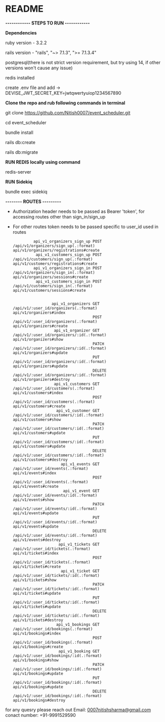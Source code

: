 # README

****------------ STEPS TO RUN ------------****

**Dependencies**

ruby version - 3.2.2

rails version - "rails", "~> 7.1.3", ">= 7.1.3.4"

postgresql(there is not strict version requirement, but try using 14, if other versions won't cause any issue)

redis installed

create .env file and add -> DEVISE_JWT_SECRET_KEY=jwtqwertyuiop1234567890


**Clone the repo and rub following commands in terminal** 

git clone https://github.com/Nitish0007/event_scheduler.git

cd event_scheduler


bundle install

rails db:create

rails db:migrate

**RUN REDIS locally using command**

redis-server

**RUN Sidekiq**

bundle exec sidekiq


**-------- ROUTES ---------**
- Authorization header needs to be passed as Bearer 'token', for accessing routes other than sign_in/sign_up

- For other routes token needs to be passed specific to user_id used in routes 

               api_v1_organizers_sign_up POST   /api/v1/organizers/sign_up(.:format)                                                              api/v1/organizers/registrations#create
                api_v1_customers_sign_up POST   /api/v1/customers/sign_up(.:format)                                                               api/v1/customers/registrations#create
               api_v1_organizers_sign_in POST   /api/v1/organizers/sign_in(.:format)                                                              api/v1/organizers/sessions#create
                api_v1_customers_sign_in POST   /api/v1/customers/sign_in(.:format)                                                               api/v1/customers/sessions#create


                       api_v1_organizers GET    /api/v1/:user_id/organizers(.:format)                                                             api/v1/organizers#index
                                         POST   /api/v1/:user_id/organizers(.:format)                                                             api/v1/organizers#create
                        api_v1_organizer GET    /api/v1/:user_id/organizers/:id(.:format)                                                         api/v1/organizers#show
                                         PATCH  /api/v1/:user_id/organizers/:id(.:format)                                                         api/v1/organizers#update
                                         PUT    /api/v1/:user_id/organizers/:id(.:format)                                                         api/v1/organizers#update
                                         DELETE /api/v1/:user_id/organizers/:id(.:format)                                                         api/v1/organizers#destroy
                        api_v1_customers GET    /api/v1/:user_id/customers(.:format)                                                              api/v1/customers#index
                                         POST   /api/v1/:user_id/customers(.:format)                                                              api/v1/customers#create
                         api_v1_customer GET    /api/v1/:user_id/customers/:id(.:format)                                                          api/v1/customers#show
                                         PATCH  /api/v1/:user_id/customers/:id(.:format)                                                          api/v1/customers#update
                                         PUT    /api/v1/:user_id/customers/:id(.:format)                                                          api/v1/customers#update
                                         DELETE /api/v1/:user_id/customers/:id(.:format)                                                          api/v1/customers#destroy
                           api_v1_events GET    /api/v1/:user_id/events(.:format)                                                                 api/v1/events#index
                                         POST   /api/v1/:user_id/events(.:format)                                                                 api/v1/events#create
                            api_v1_event GET    /api/v1/:user_id/events/:id(.:format)                                                             api/v1/events#show
                                         PATCH  /api/v1/:user_id/events/:id(.:format)                                                             api/v1/events#update
                                         PUT    /api/v1/:user_id/events/:id(.:format)                                                             api/v1/events#update
                                         DELETE /api/v1/:user_id/events/:id(.:format)                                                             api/v1/events#destroy
                          api_v1_tickets GET    /api/v1/:user_id/tickets(.:format)                                                                api/v1/tickets#index
                                         POST   /api/v1/:user_id/tickets(.:format)                                                                api/v1/tickets#create
                           api_v1_ticket GET    /api/v1/:user_id/tickets/:id(.:format)                                                            api/v1/tickets#show
                                         PATCH  /api/v1/:user_id/tickets/:id(.:format)                                                            api/v1/tickets#update
                                         PUT    /api/v1/:user_id/tickets/:id(.:format)                                                            api/v1/tickets#update
                                         DELETE /api/v1/:user_id/tickets/:id(.:format)                                                            api/v1/tickets#destroy
                         api_v1_bookings GET    /api/v1/:user_id/bookings(.:format)                                                               api/v1/bookings#index
                                         POST   /api/v1/:user_id/bookings(.:format)                                                               api/v1/bookings#create
                          api_v1_booking GET    /api/v1/:user_id/bookings/:id(.:format)                                                           api/v1/bookings#show
                                         PATCH  /api/v1/:user_id/bookings/:id(.:format)                                                           api/v1/bookings#update
                                         PUT    /api/v1/:user_id/bookings/:id(.:format)                                                           api/v1/bookings#update
                                         DELETE /api/v1/:user_id/bookings/:id(.:format)                                                           api/v1/bookings#destroy

for any quesry please reach out
Email: 0007nitishsharma@gmail.com
conact number: +91-9991529590



